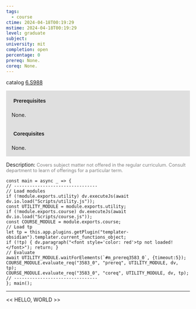 ```yaml
---
tags:
  - course
ctime: 2024-04-18T00:19:29
mstime: 2024-04-18T00:19:29
level: graduate
subject: 
university: mit
completion: open
percentage: 0
prereq: None.
coreq: None.
---
```


catalog [6.S988](http://student.mit.edu/catalog/m6e.html#6.S988)

<span style="display: block; padding: 15px; background-color: rgb(100, 100, 100, 0.2);"><font id="m_prereq3583_0" style="display: block; font-family: Arial, sans-serif; font-weight: bold; padding: 5px">Prerequisites</font><br><span id="prereq3583_0">None.</span></span>
<span style="display: block; padding: 15px; background-color: rgb(100, 100, 100, 0.2);"><font id="m_coreq3583_0" style="display: block; font-family: Arial, sans-serif; font-weight: bold; padding: 5px">Corequisites</font><br><span id="coreq3583_0">None.</span></span>

<font style="">Description:</font>
<font style="color: grey; font-size: 0.8rem;">Covers subject matter not offered in the regular curriculum. Consult department to learn of offerings for a particular term.</font>

```dataviewjs
const main = async _ => {
// --------------------------------
// Load modules
if (!module.exports.utility) dv.executeJs(await dv.io.load("Scripts/utility.js"));
const UTILITY_MODULE = module.exports.utility;
if (!module.exports.course) dv.executeJs(await dv.io.load("Scripts/course.js"));
const COURSE_MODULE = module.exports.course;
// Load tp
let tp = this.app.plugins.getPlugin("templater-obsidian").templater.current_functions_object;
if (!tp) { dv.paragraph("<font style='color: red'>tp not loaded!</font>"); return; }
// Evaluate
await UTILITY_MODULE.waitForElements(`#m_prereq3583_0`, {timeout:5});
COURSE_MODULE.evaluate_req("3583_0", "prereq", UTILITY_MODULE, dv, tp);
COURSE_MODULE.evaluate_req("3583_0", "coreq", UTILITY_MODULE, dv, tp);
// --------------------------------
}; main();
```

---

<< HELLO, WORLD >>
